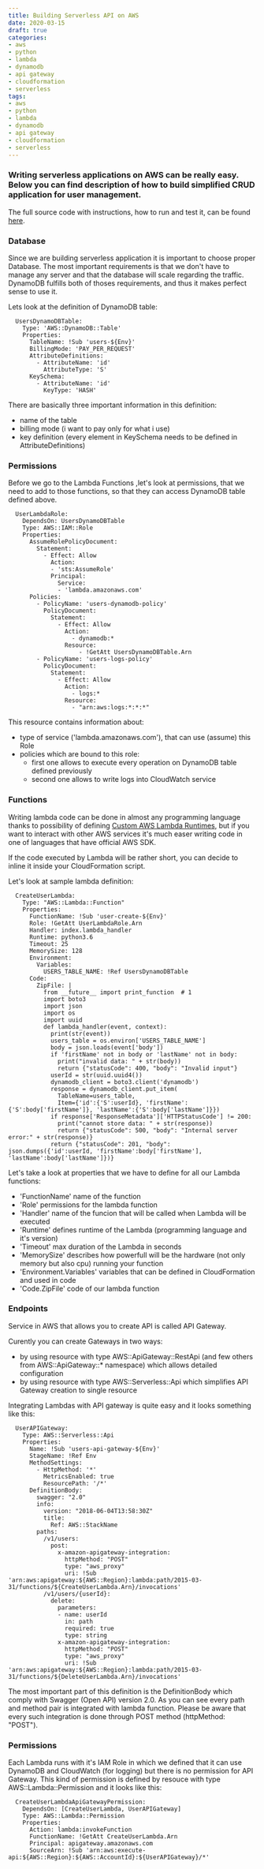 ```yaml
---
title: Building Serverless API on AWS
date: 2020-03-15
draft: true
categories:
- aws
- python
- lambda
- dynamodb
- api gateway
- cloudformation
- serverless
tags:
- aws
- python
- lambda
- dynamodb
- api gateway
- cloudformation
- serverless
---
```


### Writing serverless applications on AWS can be really easy. Below you can find description of how to build simplified CRUD application for user management.

The full source code with instructions, how to run and test it, can be found [here](https://github.com/adrian83/aws-samples/tree/master/004-serverless-api-demo).

### Database

Since we are building serverless application it is important to choose proper Database. The most important requirements is that we don't have to manage any server and that the database will scale regarding the traffic. DynamoDB fulfills both of thoses requirements, and thus it makes perfect sense to use it. 

Lets look at the definition of DynamoDB table:

```
  UsersDynamoDBTable:
    Type: 'AWS::DynamoDB::Table'
    Properties:
      TableName: !Sub 'users-${Env}'
      BillingMode: 'PAY_PER_REQUEST'
      AttributeDefinitions:
        - AttributeName: 'id'
          AttributeType: 'S'
      KeySchema:
        - AttributeName: 'id'
          KeyType: 'HASH'
```

There are basically three important information in this definition: 

- name of the table 
- billing mode (i want to pay only for what i use)
- key definition (every element in KeySchema needs to be defined in AttributeDefinitions)

### Permissions

Before we go to the Lambda Functions ,let's look at permissions, that we need to add to those functions, so that they can access DynamoDB table defined above.

```
  UserLambdaRole:
    DependsOn: UsersDynamoDBTable
    Type: AWS::IAM::Role
    Properties:
      AssumeRolePolicyDocument:
        Statement:
          - Effect: Allow
            Action:
            - 'sts:AssumeRole'
            Principal:
              Service:
              - 'lambda.amazonaws.com'
      Policies:
        - PolicyName: 'users-dynamodb-policy'
          PolicyDocument:
            Statement:
              - Effect: Allow
                Action:
                  - dynamodb:*
                Resource:
                    - !GetAtt UsersDynamoDBTable.Arn 
        - PolicyName: 'users-logs-policy'
          PolicyDocument:
            Statement:
              - Effect: Allow
                Action:
                  - logs:*
                Resource:
                  - "arn:aws:logs:*:*:*"
```

This resource contains information about: 

- type of service ('lambda.amazonaws.com'), that can use (assume) this Role
- policies which are bound to this role:
  - first one allows to execute every operation on DynamoDB table defined previously   
  - second one allows to write logs into CloudWatch service  

### Functions

Writing lambda code can be done in almost any programming language thanks to possibility of defining [Custom AWS Lambda Runtimes](https://docs.aws.amazon.com/lambda/latest/dg/runtimes-custom.html), but if you want to interact with other AWS services it's much easer writing code in one of languages that have official AWS SDK.

If the code executed by Lambda will be rather short, you can decide to inline it inside your CloudFormation script. 

Let's look at sample lambda definition:

```
  CreateUserLambda:
    Type: "AWS::Lambda::Function"
    Properties:
      FunctionName: !Sub 'user-create-${Env}'
      Role: !GetAtt UserLambdaRole.Arn 
      Handler: index.lambda_handler
      Runtime: python3.6
      Timeout: 25
      MemorySize: 128
      Environment:
        Variables:
          USERS_TABLE_NAME: !Ref UsersDynamoDBTable
      Code:
        ZipFile: |
          from __future__ import print_function  # 1
          import boto3
          import json
          import os
          import uuid
          def lambda_handler(event, context):
            print(str(event))
            users_table = os.environ['USERS_TABLE_NAME']
            body = json.loads(event['body'])
            if 'firstName' not in body or 'lastName' not in body:
              print("invalid data: " + str(body))
              return {"statusCode": 400, "body": "Invalid input"}
            userId = str(uuid.uuid4())
            dynamodb_client = boto3.client('dynamodb')
            response = dynamodb_client.put_item(
              TableName=users_table, 
              Item={'id':{'S':userId}, 'firstName':{'S':body['firstName']}, 'lastName':{'S':body['lastName']}})
            if response['ResponseMetadata']['HTTPStatusCode'] != 200:
              print("cannot store data: " + str(response))
              return {"statusCode": 500, "body": "Internal server error:" + str(response)}
            return {"statusCode": 201, "body": json.dumps({'id':userId, 'firstName':body['firstName'], 'lastName':body['lastName']})}
```

Let's take a look at properties that we have to define for all our Lambda functions:

- 'FunctionName' name of the function
- 'Role' permissions for the lambda function
- 'Handler' name of the funcion that will be called when Lambda will be executed
- 'Runtime' defines runtime of the Lambda (programming language and it's version)
- 'Timeout' max duration of the Lambda in seconds
- 'MemorySize' describes how powerfull will be the hardware (not only memory but also cpu) running your function
- 'Environment.Variables' variables that can be defined in CloudFormation and used in code
- 'Code.ZipFile' code of our lambda function

### Endpoints

Service in AWS that allows you to create API is called API Gateway. 


Curently you can create Gateways in two ways: 

- by using resource with type AWS::ApiGateway::RestApi (and few others from AWS::ApiGateway::* namespace) which allows detailed configuration
- by using resource with type AWS::Serverless::Api which simplifies API Gateway creation to single resource

Integrating Lambdas with API gateway is quite easy and it looks something like this:

```
  UserAPIGateway:
    Type: AWS::Serverless::Api
    Properties:
      Name: !Sub 'users-api-gateway-${Env}'
      StageName: !Ref Env
      MethodSettings:
        - HttpMethod: '*'
          MetricsEnabled: true
          ResourcePath: '/*'
      DefinitionBody:
        swagger: "2.0"
        info:
          version: "2018-06-04T13:58:30Z"
          title:
            Ref: AWS::StackName
        paths:
          /v1/users:
            post:
              x-amazon-apigateway-integration:
                httpMethod: "POST"
                type: "aws_proxy"
                uri: !Sub 'arn:aws:apigateway:${AWS::Region}:lambda:path/2015-03-31/functions/${CreateUserLambda.Arn}/invocations'
          /v1/users/{userId}:
            delete:
              parameters:
              - name: userId
                in: path
                required: true
                type: string
              x-amazon-apigateway-integration:
                httpMethod: "POST"
                type: "aws_proxy"
                uri: !Sub 'arn:aws:apigateway:${AWS::Region}:lambda:path/2015-03-31/functions/${DeleteUserLambda.Arn}/invocations'
```

The most important part of this definition is the DefinitionBody which comply with Swagger (Open API) version 2.0.
As you can see every path and method pair is integrated with lambda function. Please be aware that every such integration is done through POST method (httpMethod: "POST").

### Permissions

Each Lambda runs with it's IAM Role in which we defined that it can use DynamoDB and CloudWatch (for logging) but there is no permission for API Gateway. This kind of permission is defined by resouce with type AWS::Lambda::Permission and it looks like this:


```
  CreateUserLambdaApiGatewayPermission:
    DependsOn: [CreateUserLambda, UserAPIGateway]
    Type: AWS::Lambda::Permission
    Properties:
      Action: lambda:invokeFunction
      FunctionName: !GetAtt CreateUserLambda.Arn
      Principal: apigateway.amazonaws.com
      SourceArn: !Sub 'arn:aws:execute-api:${AWS::Region}:${AWS::AccountId}:${UserAPIGateway}/*'
```
